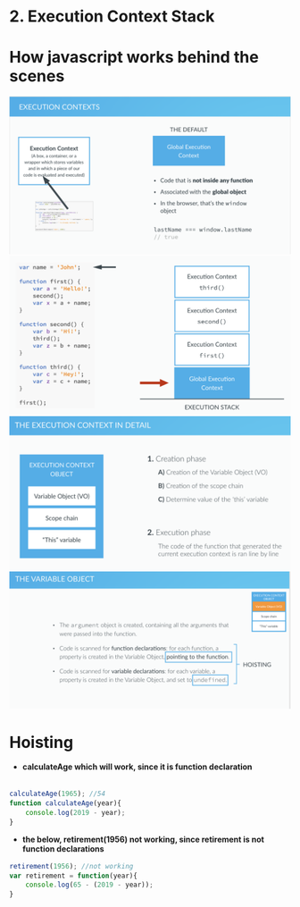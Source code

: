 # 2. Execution Context Stack

# How javascript works behind the scenes

![](img/15.png)
![](img/16.png)
![](img/17.png)
![](img/18.png)

# Hoisting 

- **calculateAge which will work, since it is function declaration**

```js

calculateAge(1965); //54
function calculateAge(year){
    console.log(2019 - year);
}
```

- **the below, retirement(1956) not working, since retirement is not function declarations**

```js
retirement(1956); //not working
var retirement = function(year){
    console.log(65 - (2019 - year));
}
```